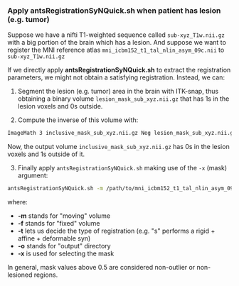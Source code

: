 ### Apply antsRegistrationSyNQuick.sh when patient has lesion (e.g. tumor)

Suppose we have a nifti T1-weighted sequence called `sub-xyz_T1w.nii.gz` with a big portion of the brain which has a lesion.
And suppose we want to register the MNI reference atlas `mni_icbm152_t1_tal_nlin_asym_09c.nii` to `sub-xyz_T1w.nii.gz`


If we directly apply **antsRegistrationSyNQuick.sh** to extract the registration parameters, we might not obtain a satisfying registration.
Instead, we can:
1) Segment the lesion (e.g. tumor) area in the brain with ITK-snap, thus obtaining a binary volume `lesion_mask_sub_xyz.nii.gz` that has 1s
in the lesion voxels and 0s outside.

2) Compute the inverse of this volume with:
```sh
ImageMath 3 inclusive_mask_sub_xyz.nii.gz Neg lesion_mask_sub_xyz.nii.gz
```
Now, the output volume `inclusive_mask_sub_xyz.nii.gz` has 0s in the lesion voxels and 1s outside of it.

3) Finally apply `antsRegistrationSyNQuick.sh` making use of the `-x` (mask) argument:
```sh
antsRegistrationSyNQuick.sh -m /path/to/mni_icbm152_t1_tal_nlin_asym_09c.nii -f /path/to/sub-xyz_T1w.nii.gz -t s -o /path/to/output_dir/out_MNI_2_T1_ -x /path/to/inclusive_mask_sub_xyz.nii.gz

```
where:
* **-m** stands for "moving" volume
* **-f** stands for "fixed" volume
* **-t** lets us decide the type of registration (e.g. "s" performs a rigid + affine + deformable syn)
* **-o** stands for "output" directory
* **-x** is used for selecting the mask

In general, mask values above 0.5 are considered non-outlier or non-lesioned regions.
